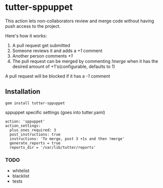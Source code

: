 # tutter-sppuppet

This action lets non-collaborators review and merge code without having push access to the project.

Here's how it works:

1. A pull request get submitted
2. Someone reviews it and adds a _+1_ comment
3. Another person comments _+1_
4. The pull request can be merged by commenting _!merge_ when it has the
desired amount of +1's(configurable, defaults to 1)

A pull request will be blocked if it has a _-1_ comment

## Installation

    gem install tutter-sppuppet

sppuppet specific settings (goes into tutter.yaml)

    action: 'sppuppet'
    action_settings:
      plus_ones_required: 3
      post_instructions: true
      instructions: 'To merge, post 3 +1s and then !merge'
      generate_reports = true
      reports_dir = '/var/lib/tutter/reports'

### TODO
* whitelist
* blacklist
* tests
